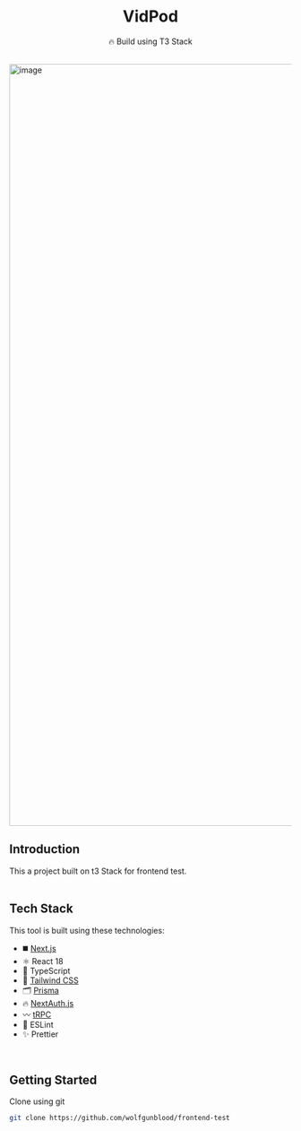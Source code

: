 <div align="center">
  <h1>VidPod</h1>
  <p>🔥 Build using T3 Stack</p>

</div>
<br />

<img width="1359" alt="image" src="https://utfs.io/f/c6620fef-cfcc-43ec-b8d5-69c4046b6671-2487m.png">

## Introduction

This a project built on t3 Stack for frontend test.
<br /><br />

## Tech Stack

This tool is built using these technologies:

- ◼️ [Next.js](https://nextjs.org)
- ⚛️ React 18
- 🔰 TypeScript
- 💠 [Tailwind CSS](https://tailwindcss.com)
- 🗂 [Prisma](https://prisma.io)
- 🔥 [NextAuth.js](https://next-auth.js.org)
- 〰️ [tRPC](https://trpc.io)
- 📏 ESLint
- ✨ Prettier

<br />

## Getting Started

Clone using git

```bash
git clone https://github.com/wolfgunblood/frontend-test
```
